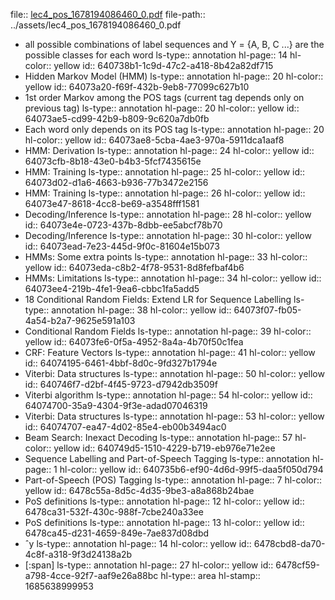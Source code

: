 file:: [lec4_pos_1678194086460_0.pdf](../assets/lec4_pos_1678194086460_0.pdf)
file-path:: ../assets/lec4_pos_1678194086460_0.pdf

- all possible combinations of label sequences and Y = {A, B, C ...} are the possible classes for each word
  ls-type:: annotation
  hl-page:: 14
  hl-color:: yellow
  id:: 640738b1-1c9d-47c2-a418-8b42a82df715
- Hidden Markov Model (HMM)
  ls-type:: annotation
  hl-page:: 20
  hl-color:: yellow
  id:: 64073a20-f69f-432b-9eb8-77099c627b10
- 1st order Markov among the POS tags (current tag depends only on previous tag)
  ls-type:: annotation
  hl-page:: 20
  hl-color:: yellow
  id:: 64073ae5-cd99-42b9-b809-9c620a7db0fb
- Each word only depends on its POS tag
  ls-type:: annotation
  hl-page:: 20
  hl-color:: yellow
  id:: 64073ae8-5cba-4ae3-970a-5911dca1aaf8
- HMM: Derivation
  ls-type:: annotation
  hl-page:: 24
  hl-color:: yellow
  id:: 64073cfb-8b18-43e0-b4b3-5fcf7435615e
- HMM: Training
  ls-type:: annotation
  hl-page:: 25
  hl-color:: yellow
  id:: 64073d02-d1a6-4663-b936-77b3472e2156
- HMM: Training
  ls-type:: annotation
  hl-page:: 26
  hl-color:: yellow
  id:: 64073e47-8618-4cc8-be69-a3548fff1581
- Decoding/Inference
  ls-type:: annotation
  hl-page:: 28
  hl-color:: yellow
  id:: 64073e4e-0723-437b-8dbb-ee5abcf78b70
- Decoding/Inference
  ls-type:: annotation
  hl-page:: 30
  hl-color:: yellow
  id:: 64073ead-7e23-445d-9f0c-81604e15b073
- HMMs: Some extra points
  ls-type:: annotation
  hl-page:: 33
  hl-color:: yellow
  id:: 64073eda-c8b2-4f78-9531-8d8fefbaf4b6
- HMMs: Limitations
  ls-type:: annotation
  hl-page:: 34
  hl-color:: yellow
  id:: 64073ee4-219b-4fe1-9ea6-cbbc1fa5add5
- 18 Conditional Random Fields: Extend LR for Sequence Labelling
  ls-type:: annotation
  hl-page:: 38
  hl-color:: yellow
  id:: 64073f07-fb05-4a54-b2a7-9625e591a103
- Conditional Random Fields
  ls-type:: annotation
  hl-page:: 39
  hl-color:: yellow
  id:: 64073fe6-0f5a-4952-8a4a-4b70f50c1fea
- CRF: Feature Vectors
  ls-type:: annotation
  hl-page:: 41
  hl-color:: yellow
  id:: 64074195-6461-4bbf-8d0c-9fd327b1794e
- Viterbi: Data structures
  ls-type:: annotation
  hl-page:: 50
  hl-color:: yellow
  id:: 640746f7-d2bf-4f45-9723-d7942db3509f
- Viterbi algorithm
  ls-type:: annotation
  hl-page:: 54
  hl-color:: yellow
  id:: 64074700-35a9-4304-9f3e-adad07046319
- Viterbi: Data structures
  ls-type:: annotation
  hl-page:: 53
  hl-color:: yellow
  id:: 64074707-ea47-4d02-85e4-eb00b3494ac0
- Beam Search: Inexact Decoding
  ls-type:: annotation
  hl-page:: 57
  hl-color:: yellow
  id:: 640749d5-1510-4229-b719-eb976e71e2ee
- Sequence Labelling and Part-of-Speech Tagging
  ls-type:: annotation
  hl-page:: 1
  hl-color:: yellow
  id:: 640735b6-ef90-4d6d-99f5-daa5f050d794
- Part-of-Speech (POS) Tagging
  ls-type:: annotation
  hl-page:: 7
  hl-color:: yellow
  id:: 6478c55a-8d5c-4d35-9be3-a8a868b24bae
- PoS definitions
  ls-type:: annotation
  hl-page:: 12
  hl-color:: yellow
  id:: 6478ca31-532f-430c-988f-7cbe240a33ee
- PoS definitions
  ls-type:: annotation
  hl-page:: 13
  hl-color:: yellow
  id:: 6478ca45-d231-4659-849e-7ae837d08dbd
- ˆy
  ls-type:: annotation
  hl-page:: 14
  hl-color:: yellow
  id:: 6478cbd8-da70-4c8f-a318-9f3d24138a2b
- [:span]
  ls-type:: annotation
  hl-page:: 27
  hl-color:: yellow
  id:: 6478cf59-a798-4cce-92f7-aaf9e26a88bc
  hl-type:: area
  hl-stamp:: 1685638999953